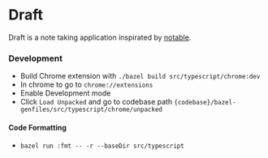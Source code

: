 # Draft
Draft is a note taking application inspirated by [notable](https://github.com/notable/notable).


### Development
* Build Chrome extension with `./bazel build src/typescript/chrome:dev`
* In chrome to go to `chrome://extensions`
* Enable Development mode
* Click `Load Unpacked` and go to codebase path
  `{codebase}/bazel-genfiles/src/typescript/chrome/unpacked`

#### Code Formatting
*  `bazel run :fmt -- -r --baseDir src/typescript`
